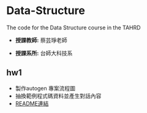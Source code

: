 # Data-Structure
The code for the Data Structure course in the TAHRD

- **授課教師:** 蔡芸琤老師

- **授課系所:** 台師大科技系

## hw1
- 製作autogen 專案流程圖
- 抽換範例程式碼資料並產生對話內容
- [README連結](https://github.com/41171119H/Data-Structure/blob/main/hw1/README.MD)
  
